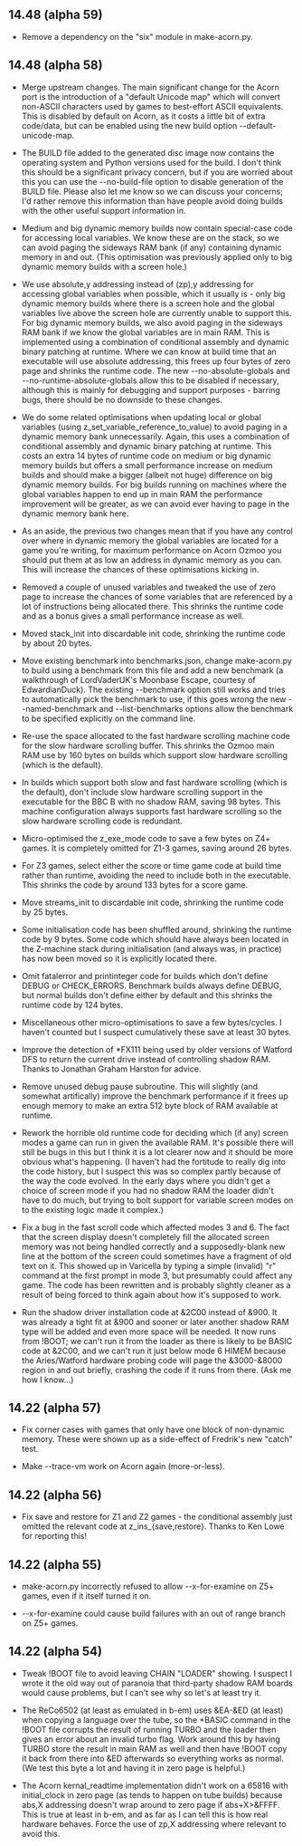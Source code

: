 ## 14.48 (alpha 59)

* Remove a dependency on the "six" module in make-acorn.py.

## 14.48 (alpha 58)

* Merge upstream changes. The main significant change for the Acorn port is the introduction of a "default Unicode map" which will convert non-ASCII characters used by games to best-effort ASCII equivalents. This is disabled by default on Acorn, as it costs a little bit of extra code/data, but can be enabled using the new build option --default-unicode-map.

* The BUILD file added to the generated disc image now contains the operating system and Python versions used for the build. I don't think this should be a significant privacy concern, but if you are worried about this you can use the --no-build-file option to disable generation of the BUILD file. Please also let me know so we can discuss your concerns; I'd rather remove this information than have people avoid doing builds with the other useful support information in.

* Medium and big dynamic memory builds now contain special-case code for accessing local variables. We know these are on the stack, so we can avoid paging the sideways RAM bank (if any) containing dynamic memory in and out. (This optimisation was previously applied only to big dynamic memory builds with a screen hole.)

* We use absolute,y addressing instead of (zp),y addressing for accessing global variables when possible, which it usually is - only big dynamic memory builds where there is a screen hole and the global variables live above the screen hole are currently unable to support this. For big dynamic memory builds, we also avoid paging in the sideways RAM bank if we know the global variables are in main RAM. This is implemented using a combination of conditional assembly and dynamic binary patching at runtime. Where we can know at build time that an executable will use absolute addressing, this frees up four bytes of zero page and shrinks the runtime code. The new --no-absolute-globals and --no-runtime-absolute-globals allow this to be disabled if necessary, although this is mainly for debugging and support purposes - barring bugs, there should be no downside to these changes.

* We do some related optimisations when updating local or global variables (using z_set_variable_reference_to_value) to avoid paging in a dynamic memory bank unnecessarily. Again, this uses a combination of conditional assembly and dynamic binary patching at runtime. This costs an extra 14 bytes of runtime code on medium or big dynamic memory builds but offers a small performance increase on medium builds and should make a bigger (albeit not huge) difference on big dynamic memory builds. For big builds running on machines where the global variables happen to end up in main RAM the performance improvement will be greater, as we can avoid ever having to page in the dynamic memory bank here.

* As an aside, the previous two changes mean that if you have any control over where in dynamic memory the global variables are located for a game you're writing, for maximum performance on Acorn Ozmoo you should put them at as low an address in dynamic memory as you can. This will increase the chances of these optimisations kicking in.

* Removed a couple of unused variables and tweaked the use of zero page to increase the chances of some variables that are referenced by a lot of instructions being allocated there. This shrinks the runtime code and as a bonus gives a small performance increase as well.

* Moved stack_init into discardable init code, shrinking the runtime code by about 20 bytes.

* Move existing benchmark into benchmarks.json, change make-acorn.py to build using a benchmark from this file and add a new benchmark (a walkthrough of LordVaderUK's Moonbase Escape, courtesy of EdwardianDuck). The existing --benchmark option still works and tries to automatically pick the benchmark to use, if this goes wrong the new --named-benchmark and --list-benchmarks options allow the benchmark to be specified explicitly on the command line.

* Re-use the space allocated to the fast hardware scrolling machine code for the slow hardware scrolling buffer. This shrinks the Ozmoo main RAM use by 160 bytes on builds which support slow hardware scrolling (which is the default).

* In builds which support both slow and fast hardware scrolling (which is the default), don't include slow hardware scrolling support in the executable for the BBC B with no shadow RAM, saving 98 bytes. This machine configuration always supports fast hardware scrolling so the slow hardware scrolling code is redundant.

* Micro-optimised the z_exe_mode code to save a few bytes on Z4+ games. It is completely omitted for Z1-3 games, saving around 26 bytes.

* For Z3 games, select either the score or time game code at build time rather than runtime, avoiding the need to include both in the executable. This shrinks the code by around 133 bytes for a score game.

* Move streams_init to discardable init code, shrinking the runtime code by 25 bytes.

* Some initialisation code has been shuffled around, shrinking the runtime code by 9 bytes. Some code which should have always been located in the Z-machine stack during initialisation (and always was, in practice) has now been moved so it is explicitly located there.

* Omit fatalerror and printinteger code for builds which don't define DEBUG or CHECK_ERRORS. Benchmark builds always define DEBUG, but normal builds don't define either by default and this shrinks the runtime code by 124 bytes.

* Miscellaneous other micro-optimisations to save a few bytes/cycles. I haven't counted but I suspect cumulatively these save at least 30 bytes.

* Improve the detection of *FX111 being used by older versions of Watford DFS to return the current drive instead of controlling shadow RAM. Thanks to Jonathan Graham Harston for advice.

* Remove unused debug pause subroutine. This will slightly (and somewhat artifically) improve the benchmark performance if it frees up enough memory to make an extra 512 byte block of RAM available at runtime.

* Rework the horrible old runtime code for deciding which (if any) screen modes a game can run in given the available RAM. It's possible there will still be bugs in this but I think it is a lot clearer now and it should be more obvious what's happening. (I haven't had the fortitude to really dig into the code history, but I suspect this was so complex partly because of the way the code evolved. In the early days where you didn't get a choice of screen mode if you had no shadow RAM the loader didn't have to do much, but trying to bolt support for variable screen modes on to the existing logic made it complex.)

* Fix a bug in the fast scroll code which affected modes 3 and 6. The fact that the screen display doesn't completely fill the allocated screen memory was not being handled correctly and a supposedly-blank new line at the bottom of the screen could sometimes have a fragment of old text on it. This showed up in Varicella by typing a simple (invalid) "r" command at the first prompt in mode 3, but presumably could affect any game. The code has been rewritten and is probably slightly cleaner as a result of being forced to think again about how it's supposed to work.

* Run the shadow driver installation code at &2C00 instead of &900. It was already a tight fit at &900 and sooner or later another shadow RAM type will be added and even more space will be needed. It now runs from !BOOT; we can't run it from the loader as there is likely to be BASIC code at &2C00, and we can't run it just below mode 6 HIMEM because the Aries/Watford hardware probing code will page the &3000-&8000 region in and out briefly, crashing the code if it runs from there. (Ask me how I know...)

## 14.22 (alpha 57)

* Fix corner cases with games that only have one block of non-dynamic memory. These were shown up as a side-effect of Fredrik's new "catch" test.

* Make --trace-vm work on Acorn again (more-or-less).

## 14.22 (alpha 56)

* Fix save and restore for Z1 and Z2 games - the conditional assembly just omitted the relevant code at z_ins_{save,restore}. Thanks to Ken Lowe for reporting this!

## 14.22 (alpha 55)

* make-acorn.py incorrectly refused to allow --x-for-examine on Z5+ games, even if it itself turned it on.

* --x-for-examine could cause build failures with an out of range branch on Z5+ games.

## 14.22 (alpha 54)

* Tweak !BOOT file to avoid leaving CHAIN "LOADER" showing. I suspect I wrote it the old way out of paranoia that third-party shadow RAM boards would cause problems, but I can't see why so let's at least try it.

* The ReCo6502 (at least as emulated in b-em) uses &EA-&ED (at least) when copying a language over the tube, so the *BASIC command in the !BOOT file corrupts the result of running TURBO and the loader then gives an error about an invalid turbo flag. Work around this by having TURBO store the result in main RAM as well and then have !BOOT copy it back from there into &ED afterwards so everything works as normal. (We test this byte a lot and having it in zero page is helpful.)

* The Acorn kernal_readtime implementation didn't work on a 65816 with initial_clock in zero page (as tends to happen on tube builds) because abs,X addressing doesn't wrap around to zero page if abs+X>&FFFF. This is true at least in b-em, and as far as I can tell this is how real hardware behaves. Force the use of zp,X addressing where relevant to avoid this.
